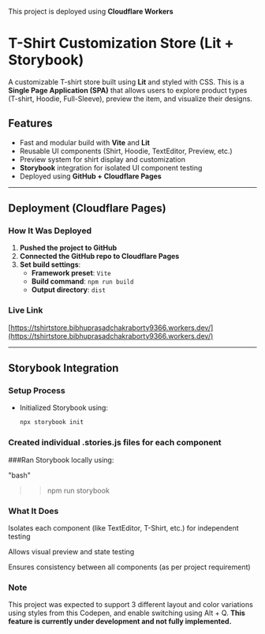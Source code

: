 

This project is deployed using **Cloudflare Workers**

# T-Shirt Customization Store (Lit + Storybook)

A customizable T-shirt store built using **Lit** and styled with CSS. This is a **Single Page Application (SPA)** that allows users to explore product types (T-shirt, Hoodie, Full-Sleeve), preview the item, and visualize their designs.

## Features

- Fast and modular build with **Vite** and **Lit**
- Reusable UI components (Shirt, Hoodie, TextEditor, Preview, etc.)
- Preview system for shirt display and customization
- **Storybook** integration for isolated UI component testing
- Deployed using **GitHub + Cloudflare Pages**

---


##  Deployment (Cloudflare Pages)

### How It Was Deployed

1. **Pushed the project to GitHub**
2. **Connected the GitHub repo to Cloudflare Pages**
3. **Set build settings**:
   - **Framework preset**: `Vite`
   - **Build command**: `npm run build`
   - **Output directory**: `dist`

###  Live Link

 [https://tshirtstore.bibhuprasadchakraborty9366.workers.dev/](https://tshirtstore.bibhuprasadchakraborty9366.workers.dev/)

<!-- Deployment of the url may not work right now, but will definitely ge fixed in the future. -->

---

##  Storybook Integration

### Setup Process

- Initialized Storybook using:
  ```bash
  npx storybook init

### Created individual .stories.js files for each component 

###Ran Storybook locally using:

 "bash"

>> npm run storybook


### What It Does
Isolates each component (like TextEditor, T-Shirt, etc.) for independent testing

Allows visual preview and state testing

Ensures consistency between all components (as per project requirement)

### Note
This project was expected to support 3 different layout and color variations using styles from this Codepen, and enable switching using Alt + Q.
**This feature is currently under development and not fully implemented.**